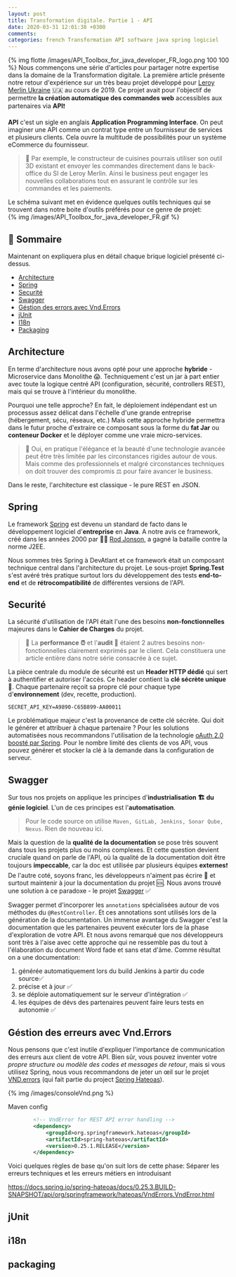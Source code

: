```yaml
---
layout: post
title: Transformation digitale. Partie 1 - API
date: 2020-03-31 12:01:38 +0300
comments: 
categories: french Transformation API software java spring logiciel
---
```


{% img flotte /images/API_Toolbox_for_java_developer_FR_logo.png 100 100 %}
Nous commençons une série d'articles pour partager notre expertise dans la domaine de la Transformation digitale. 
La première article présente notre retour d'expérience sur un très beau projet développé pour [Leroy Merlin Ukraine](https://leroymerlin.ua) 🇺🇦 au cours de 2019. 
Ce projet avait pour l'objectif de permettre **la création automatique des commandes web** accessibles aux partenaires via **API**❗️

<!-- more -->
**API** c'est un sigle en anglais **Application Programming Interface**. 
On peut imaginer une API comme un contrat type entre un fournisseur de services et plusieurs clients. 
Cela ouvre la multitude de possibilités pour un système eCommerce du fournisseur.
> 📙️️ Par exemple, le constructeur de cuisines pourrais utiliser son outil 3D existant et envoyer les commandes directement 
dans le back-office du SI de Leroy Merlin. 
Ainsi le business peut engager les nouvelles collaborations tout en assurant le contrôle sur les commandes et les paiements.

Le schéma suivant met en évidence quelques outils techniques qui se trouvent dans notre boite d'outils préférés pour ce genre de projet:  
{% img /images/API_Toolbox_for_java_developer_FR.gif %}

## &#128214; Sommaire

Maintenant on expliquera plus en détail chaque brique logiciel présenté ci-dessus.

* [Architecture](#Architecture)
* [Spring](#Spring)
* [Securité](#Security)
* [Swagger](#Swagger)
* [Géstion des errors avec Vnd.Errors](#error)
* [jUnit](#jUnit)
* [I18n](#i18n)
* [Packaging](#packaging)

## <a name="Architecture"></a> Architecture
En terme d'architecture nous avons opté pour une approche **hybride** - Microservice dans Monolithe 😱. 
Techniquement c'est un jar à part entier avec toute la logique centré API (configuration, sécurité, controllers REST), 
mais qui se trouve à l'intérieur du monolithe. 

Pourquoi une telle approche? En fait, le déploiement indépendant est un processus assez délicat dans l'échelle 
d'une grande entreprise (hébergement, sécu, réseaux, etc.) 
Mais cette approche hybride permettra dans le futur proche d'extraire ce composant sous la forme du **fat Jar** 
ou **conteneur Docker** et le déployer  comme une vraie micro-services. 

> 📙️️ Oui, en pratique l'élégance et la beauté d'une technologie avancée peut être très limitée par les circonstances rigides autour de vous. 
> Mais comme des professionnels et malgré circonstances techniques on doit trouver des compromis ⚖️ pour faire avancer le business.

Dans le reste, l'architecture est classique - le pure REST en JSON.

## <a name="Spring"></a> Spring

Le framework [Spring](https://spring.io) est devenu un standard de facto dans le développement logiciel d'**entreprise** en **Java**. 
A notre avis ce framework, créé dans les années 2000 par 🧑‍🔬 [Rod Jonson](https://twitter.com/springrod?lang=fr), a gagné la bataille contre la norme J2EE.

Nous sommes très Spring à DevAtlant et ce framework était un composant technique central dans l'architecture du projet. 
Le sous-projet **Spring.Test** s'est avéré très pratique surtout lors du développement des tests **end-to-end** et de **rétrocompatibilité** de différentes versions de l'API.


## <a name="Security"></a> Securité

La sécurité d'utilisation de l'API était l'une des besoins **non-fonctionnelles** majeures dans le **Cahier de Charges** du projet.
> 📙️ La **performance ⏰** et l'**audit 🔎**  étaient 2 autres besoins non-fonctionnelles clairement exprimés par le client. 
>Cela constituera une article entière dans notre série consacrée à ce sujet.

La pièce centrale du module de sécurité est un **Header HTTP dédié** qui sert à authentifier et autoriser l'accès. 
Ce header contient la **clé sécrète unique** 🔑. Chaque partenaire reçoit sa propre clé pour chaque type d'**environnement** (dev, recette, production).

```
SECRET_API_KEY=A9890-C65B899-AA00011
```

Le problématique majeur c'est la provenance de cette clé sécrète. Qui doit le générer et attribuer à chaque partenaire ? 
Pour les solutions automatisées nous recommandons l'utilisation de la technologie 
[oAuth 2.0 boosté par Spring](https://docs.spring.io/spring-security-oauth2-boot/docs/current/reference/html/boot-features-security-oauth2-authorization-server.html). 
Pour le nombre limité des clients de vos API, vous pouvez générer et stocker la clé à la demande dans la configuration de serveur.   

## <a name="Swagger"></a> Swagger

Sur tous nos projets on applique les principes d'**industrialisation 🏗 du génie logiciel**. L'un de ces principes est l'**automatisation**. 
>Pour le code source on utilise ```Maven, GitLab, Jenkins, Sonar Qube, Nexus```. Rien de nouveau ici.

Mais la question de la **qualité de la documentation** se pose très souvent dans tous les projets plus ou moins complexes. 
Et cette question devient cruciale quand on parle de l'API, où la qualité de la documentation doit être toujours **impeccable**, 
car la doc est utilisée par plusieurs équipes **externes**❗️ De l'autre coté, soyons franc, les développeurs n'aiment pas écrire 🤮 еt 
surtout maintenir à jour la documentation du projet 🆘. Nous avons trouvé une solution à ce paradoxe - le projet [Swagger](https://swagger.io) ✅

Swagger permet d'incorporer les ```annotations``` spécialisées autour de vos méthodes du ```@RestController```. 
Et ces annotations sont utilisés lors de la génération de la documentation. 
Un immense avantage du Swagger  c'est la documentation que les partenaires peuvent exécuter lors de la phase d'exploration de votre API. 
Et nous avons remarqué que nos développeurs sont très à l'aise avec cette approche qui ne ressemble pas du tout à l'élaboration du document Word fade et sans etat d'âme. 
Comme résultat on a une documentation:

1. générée automatiquement lors du build Jenkins à partir du code source✅
2. précise et à jour ✅
3. se déploie automatiquement sur le serveur d'intégration ✅
4. les équipes de dévs des partenaires peuvent faire leurs tests en autonomie ✅

## <a name="error"></a> Géstion des erreurs avec Vnd.Errors

Nous pensons que c'est inutile d'expliquer l'importance de communication des erreurs aux client de votre API. 
Bien sûr, vous pouvez inventer votre _propre structure ou modèle des codes et messages de retour_, 
mais si vous utilisez Spring, nous vous recommandons de jeter un œil sur le projet [VND.errors](https://github.com/blongden/vnd.error) (qui fait partie du project [Spring Hateoas](https://docs.spring.io/spring-hateoas/docs/current/reference/html/)).

{% img /images/consoleVnd.png %}

Maven config
```xml
        <!-- VndError for REST API error handling -->
        <dependency> 
            <groupId>org.springframework.hateoas</groupId>
            <artifactId>spring-hateoas</artifactId>
            <version>0.25.1.RELEASE</version>
        </dependency>
```

Voici quelques règles de base qu'on suit lors de cette phase:
Séparer les erreurs techniques et les erreurs métiers en introduisant    

https://docs.spring.io/spring-hateoas/docs/0.25.3.BUILD-SNAPSHOT/api/org/springframework/hateoas/VndErrors.VndError.html

## <a name="jUnit"></a> jUnit
## <a name="I18n"></a> i18n
## <a name="Packaging"></a> packaging




